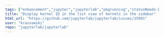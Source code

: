```yaml
---
tags: ["enhancement","jupyter","jupyterlab","pkgrunning","statusNeeds-Design"]
title: "Display kernel ID in the list view of kernels in the sidebar"
html_url: "https://github.com/jupyterlab/jupyterlab/issues/15991"
user: "krassowski"
repo: "jupyterlab/jupyterlab"
---
```


